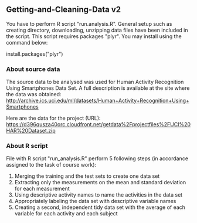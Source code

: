 ## Getting-and-Cleaning-Data v2
You have to perform R script "run.analysis.R". General setup such as creating directory, downloading, unzipping data files have been included in the script. This script requires packages "plyr". You may install using the command below:

install.packages("plyr")

### About source data
The source data to be analysed was used for Human Activity Recognition Using Smartphones Data Set. A full description is available at the site where the data was obtained: 
http://archive.ics.uci.edu/ml/datasets/Human+Activity+Recognition+Using+Smartphones 

Here are the data for the project (URL):
https://d396qusza40orc.cloudfront.net/getdata%2Fprojectfiles%2FUCI%20HAR%20Dataset.zip

### About R script
File with R script "run_analysis.R" perform 5 following steps (in accordance assigned to the task of course work):
1. Merging the training and the test sets to create one data set
2. Extracting only the measurements on the mean and standard deviation for each measurement
3. Using descriptive activity names to name the activities in the data set
4. Appropriately labeling the data set with descriptive variable names
5. Creating a second, independent tidy data set with the average of each variable for each activity and each subject
